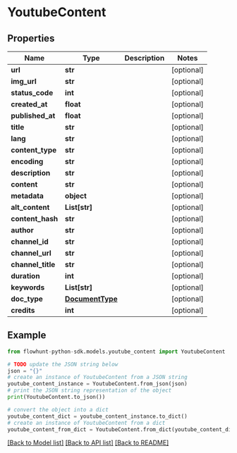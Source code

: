 # YoutubeContent


## Properties

Name | Type | Description | Notes
------------ | ------------- | ------------- | -------------
**url** | **str** |  | [optional] 
**img_url** | **str** |  | [optional] 
**status_code** | **int** |  | [optional] 
**created_at** | **float** |  | [optional] 
**published_at** | **float** |  | [optional] 
**title** | **str** |  | [optional] 
**lang** | **str** |  | [optional] 
**content_type** | **str** |  | [optional] 
**encoding** | **str** |  | [optional] 
**description** | **str** |  | [optional] 
**content** | **str** |  | [optional] 
**metadata** | **object** |  | [optional] 
**alt_content** | **List[str]** |  | [optional] 
**content_hash** | **str** |  | [optional] 
**author** | **str** |  | [optional] 
**channel_id** | **str** |  | [optional] 
**channel_url** | **str** |  | [optional] 
**channel_title** | **str** |  | [optional] 
**duration** | **int** |  | [optional] 
**keywords** | **List[str]** |  | [optional] 
**doc_type** | [**DocumentType**](DocumentType.md) |  | [optional] 
**credits** | **int** |  | [optional] 

## Example

```python
from flowhunt-python-sdk.models.youtube_content import YoutubeContent

# TODO update the JSON string below
json = "{}"
# create an instance of YoutubeContent from a JSON string
youtube_content_instance = YoutubeContent.from_json(json)
# print the JSON string representation of the object
print(YoutubeContent.to_json())

# convert the object into a dict
youtube_content_dict = youtube_content_instance.to_dict()
# create an instance of YoutubeContent from a dict
youtube_content_from_dict = YoutubeContent.from_dict(youtube_content_dict)
```
[[Back to Model list]](../README.md#documentation-for-models) [[Back to API list]](../README.md#documentation-for-api-endpoints) [[Back to README]](../README.md)


